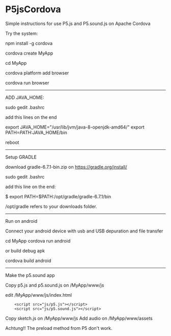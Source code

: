 # P5jsCordova
Simple instructions for use P5.js and P5.sound.js on Apache Cordova

Try the system:

npm install -g cordova

cordova create MyApp

cd MyApp

cordova platform add browser

cordova run browser

------------------------------------------------

ADD JAVA_HOME:

sudo gedit .bashrc

add this lines on the end

export JAVA_HOME="/usr/lib/jvm/java-8-openjdk-amd64/"
export PATH=$PATH:$JAVA_HOME/bin

reboot

--------------------------------------------------

Setup GRADLE

download gradle-6.7.1-bin.zip
on https://gradle.org/install/

sudo gedit .bashrc

add this line on the end:

$ export PATH=$PATH:/opt/gradle/gradle-6.7.1/bin


/opt/gradle refers to your downloads folder.

-----------------------------------------------------

Run on android

Connect your android device with usb and USB depuration and file transfer

cd MyApp
cordova run android

or build debug apk

cordova build android

-------------------------------------------------------

Make the p5.sound app

Copy p5.js and p5.sound.js on /MyApp/www/js

edit /MyApp/www/js/index.html

        <script src="js/p5.js"></script>
        <script src="js/p5.sound.js"></script>


Copy sketch.js on /MyApp/www/js
Add audio on /MyApp/www/assets

Achtung!! The preload method from P5 don't work.

